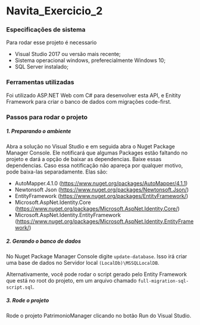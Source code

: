 # Navita_Exercicio_2

### Especificações de sistema
Para rodar esse projeto é necessario 
- Visual Studio 2017 ou versão mais recente;
- Sistema operacional windows, preferecialmente Windows 10;
- SQL Server instalado;

### Ferramentas utilizadas
Foi utilizado ASP.NET Web com C# para desenvolver esta API, e Enitity Framework para criar o banco de dados com migrações code-first.

### Passos para rodar o projeto
##### 1. Preparando o ambiente
Abra a solução no Visual Studio e em seguida abra o Nuget Package Manager Console. Ele notificará que algumas Packages estão faltando no projeto e dará a opção de baixar as dependencias. Baixe essas dependencias. Caso essa notificação não apareça por qualquer motivo, pode baixa-las separadamente. Elas são:
- AutoMapper.4.1.0 (https://www.nuget.org/packages/AutoMapper/4.1.1)
- Newtonsoft Json (https://www.nuget.org/packages/Newtonsoft.Json/)
- EntityFramework (https://www.nuget.org/packages/EntityFramework/)
- Microsoft.AspNet.Identity.Core (https://www.nuget.org/packages/Microsoft.AspNet.Identity.Core/)
- Microsoft.AspNet.Identity.EntityFramework (https://www.nuget.org/packages/Microsoft.AspNet.Identity.EntityFramework/)

##### 2. Gerando o banco de dados 
No Nuget Package Manager Console digite `update-database`. Isso irá criar uma base de dados no Servidor local `(LocalDb)\MSSQLLocalDB`.

Alternativamente, você pode rodar o script gerado pelo Entity Framework que está no root do projeto, em um arquivo chamado `full-migration-sql-script.sql`.

##### 3. Rode o projeto
Rode o projeto PatrimonioManager clicando no botão Run do Visual Studio.


